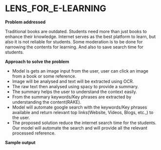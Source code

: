 # LENS_FOR_E-LEARNING
**Problem addressed**

Traditional books are outdated. Students need more than just books to enhance their knowledge. Internet serves as the best platform to learn, but also it is not reliable for students. Some moderation is to be done for narrowing the contents for learning. And also to save search time for students.
    
**Approach to solve the problem**

- Model is gets an image input from the user, user can click an image from a book or some reference. 
- Image will be analysed and text will be extracted using OCR.
- The raw text then analysed using spacy to provide a summary.
- The summary helps the user to understand the context easily.
- From the summary keywords/Key phrases are extracted by understanding the content(RAKE).
- Model will automate google search with the keywords/Key phrases available and return relevant top links(Website, Videos, Blogs, etc.,) to the user.
- The proposed solution reduce the internet search time for the students. Our model will automate the search and will provide all the relevant processed reference.

**Sample output**
